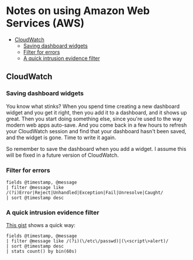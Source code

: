 # Notes on using Amazon Web Services (AWS)

- [CloudWatch](#cloudwatch)
  * [Saving dashboard widgets](#saving-dashboard-widgets)
  * [Filter for errors](#filter-for-errors)
  * [A quick intrusion evidence filter](#a-quick-intrusion-evidence-filter)

<TOC>

## CloudWatch

### Saving dashboard widgets

You know what stinks? When you spend time creating a new dashboard widget and
you get it right, then you add it to a dashboard, and it shows up great. Then
you start doing something else, since you're used to the way modern web apps
auto-save. And you come back in a few hours to refresh your CloudWatch session
and find that your dashboard hasn't been saved, and the widget is gone. Time to
write it again.

So remember to save the dashboard when you add a widget. I assume this will be
fixed in a future version of CloudWatch.


### Filter for errors

```
fields @timestamp, @message
| filter @message like
/(?i)Error|Reject|Unhandled|Exception|Fail|Unresolve|Caught/
| sort @timestamp desc
```


### A quick intrusion evidence filter

[This gist](https://gist.github.com/andypayne/4141556e36ef833ff80d740bd9786236) shows a quick way:

```
fields @timestamp, @message
| filter @message like /(?i)(\/etc\/passwd)|(\<script\>alert)/
| sort @timestamp desc
| stats count() by bin(60s)
```

